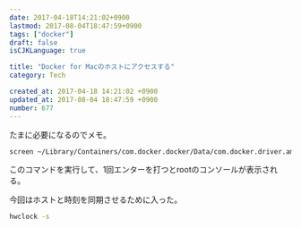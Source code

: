 ```yaml
---
date: 2017-04-18T14:21:02+0900
lastmod: 2017-08-04T18:47:59+0900
tags: ["docker"]
draft: false
isCJKLanguage: true

title: "Docker for Macのホストにアクセスする"
category: Tech

created_at: 2017-04-18 14:21:02 +0900
updated_at: 2017-08-04 18:47:59 +0900
number: 677
---
```


たまに必要になるのでメモ。

```bash
screen ~/Library/Containers/com.docker.docker/Data/com.docker.driver.amd64-linux/tty
```

このコマンドを実行して、1回エンターを打つとrootのコンソールが表示される。

今回はホストと時刻を同期させるために入った。

```bash
hwclock -s
```
